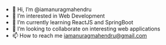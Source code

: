 - 👋 Hi, I’m @iamanuragmahendru
- 👀 I’m interested in Web Development
- 🌱 I’m currently learning ReactJS and SpringBoot
- 💞️ I’m looking to collaborate on interesting web applications
- 📫 How to reach me iamanuragmahendru@gmail.com

<!---
iamanuragmahendru/iamanuragmahendru is a ✨ special ✨ repository because its `README.md` (this file) appears on your GitHub profile.
You can click the Preview link to take a look at your changes.
--->
